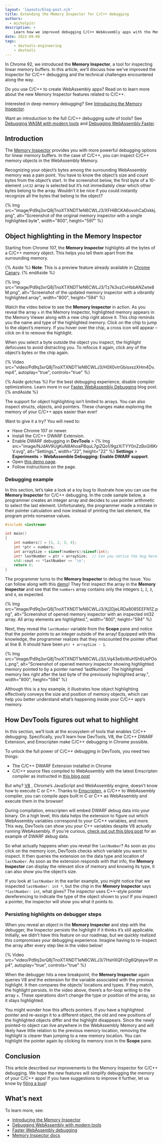 ```yaml
---
layout: 'layouts/blog-post.njk'
title: Extending the Memory Inspector for C/C++ debugging
authors:
  - michalpitr
description: >
    Learn how we improved debugging C/C++ WebAssembly apps with the Memory Inspector.
date: 2022-09-08
tags:
    - devtools-engineering
    - devtools
---
```


In Chrome 92, we introduced the **Memory Inspector**, a tool for inspecting linear memory buffers. In this article, we'll discuss how we've improved the Inspector for C/C++ debugging and the technical challenges encountered along the way.

Do you use C/C++ to create WebAssembly apps? Read on to learn more about the new Memory Inspector features related to C/C++.

Interested in deep memory debugging? See [Introducing the Memory Inspector](/blog/memory-inspector/).

Want an introduction to the full C/C++ debugging suite of tools? See [Debugging WASM with modern tools](/blog/wasm-debugging-2020/) and [Debugging WebAssembly Faster](/blog/faster-wasm-debugging/).

## Introduction

The [Memory Inspector](/docs/devtools/memory-inspector/) provides you with more powerful debugging options for linear memory buffers. In the case of C/C++, you can inspect C/C++ memory objects in the WebAssembly Memory.


Recognizing your object’s bytes among the surrounding WebAssembly memory was a pain point. You have to know the object’s size and count bytes from the object’s start. In the screenshot below, the first byte of a 10-element `int32` array is selected but it’s not immediately clear which other bytes belong to the array. Wouldn’t it be nice if you could instantly recognize all the bytes that belong to the object?

{% Img src="image/Pd9q3xrQ8jTnoXTXNDT1eN6CWLJ3/XFHIBCKA6ovohCaDxkkj.png", alt="Screenshot of the original memory inspector with a single highlighted byte", width="800", height="597" %}

## Object highlighting in the Memory Inspector

Starting from Chrome 107, the **Memory Inspector** highlights all the bytes of a C/C++ memory object. This helps you tell them apart from the surrounding memory.

{% Aside %}
**Note**: This is a preview feature already available in [Chrome Canary](https://www.google.com/chrome/canary/).
{% endAside %}

{% Img src="image/Pd9q3xrQ8jTnoXTXNDT1eN6CWLJ3/Tz7k3vzCvHbbANZwte8M.png", alt="Screenshot of the updated memory inspector with a vibrantly highlighted array", width="800", height="594" %}

Watch the video below to see the **Memory Inspector** in action. As you reveal the array `x` in the Memory Inspector,  highlighted memory appears in the Memory Viewer along with a new chip right above it. This chip reminds you the name and type of the highlighted memory. Click on the chip to jump to the object’s memory. If you hover over the chip, a cross icon will appear – click on it to remove the highlight. 

When you select a byte outside the object you inspect, the highlight defocuses to avoid distracting you. To refocus it again, click any of the object’s bytes or the chip again.

{% Video src="video/Pd9q3xrQ8jTnoXTXNDT1eN6CWLJ3/H0X0vtrGbisxszXHm4Dv.mp4", autoplay="true", controls="true" %}

{% Aside gotchas %}
For the best debugging experience, disable compiler optimizations. Learn more in our [Faster WebAssembly Debugging](/blog/faster-wasm-debugging/) blog post.
{% endAside %}

The support for object highlighting isn’t limited to arrays. You can also inspect structs, objects, and pointers. These changes make exploring the memory of your C/C++ apps easier than ever!

Want to give it a try? You will need to:
* Have Chrome 107 or newer.
* Install the C/C++ DWARF Extension.
* Enable DWARF debugging in **DevTools** > {% Img src="image/NJdAV9UgKuN8AhoaPBquL7giZQo1/9gzXiTYY0nZzBxGI6KrV.svg", alt="Settings.", width="22", height="22" %} **Settings** > **Experiments** > **WebAssemble Debugging: Enable DWARF support**.
* Open [this demo page](https://memory-inspector.glitch.me/demo-cpp.html).
* Follow instructions on the page.

### Debugging example

In this section, let’s take a look at a toy bug to illustrate how you can use the **Memory Inspector** for C/C++ debugging. In the code sample below, a programmer creates an integer array and decides to use pointer arithmetic to select the last element. Unfortunately, the programmer made a mistake in their pointer calculation and now instead of printing the last element, the program prints nonsense values.

``` cpp
#include <iostream>

int main()
{
    int numbers[] = {1, 2, 3, 4};
    int *ptr = numbers;
    int arraySize = sizeof(numbers)/sizeof(int);
    int* lastNumber = ptr + arraySize;  // Can you notice the bug here?
    std::cout << *lastNumber << '\n';
    return 0;
}
```
The programmer turns to the **Memory Inspector** to debug the issue. You can follow along with this [demo](https://memory-inspector.glitch.me/demo-pointer-bug.html)! They first inspect the array in the **Memory Inspector** and see that the  `numbers`  array contains only the integers `1`, `2`, `3`, and `4`, as expected.

{% Img src="image/Pd9q3xrQ8jTnoXTXNDT1eN6CWLJ3/Xj2DjeLRDa8085EEFN1Z.png", alt="Screenshot of opened memory inspector with an inspected int32 array. All array elements are highlighted.", width="800", height="594" %}

Next, they reveal the `lastNumber` variable from the **Scope** pane and notice that the pointer points to an integer outside of the array! Equipped with this knowledge, the programmer realizes that they miscounted the pointer offset at line 8. It should have been `ptr + arraySize - 1`.

{% Img src="image/Pd9q3xrQ8jTnoXTXNDT1eN6CWLJ3/LVq43e6xWuHSh6UePOoL.png", alt="Screenshot of opened memory inspector showing highlighted memory pointed to by a pointer named ‘lastNumber’. The highlighted memory lies right after the last byte of the previously highlighted array.", width="800", height="594" %}

Although this is a toy example, it illustrates how object highlighting effectively conveys the size and position of memory objects, which can help you better understand what’s happening inside your C/C++ app’s memory.

## How DevTools figures out what to highlight

In this section, we’ll look at the ecosystem of tools that enables C/C++ debugging. Specifically, you’ll learn how DevTools, V8, the C/C++ DWARF Extension, and Emscripten make C/C++ debugging in Chrome possible.

To unlock the full power of C/C++ debugging in DevTools, you need two things:
* The C/C++ DWARF Extension installed in Chrome
* C/C++ source files compiled to WebAssembly with the latest Emscripten compiler as instructed in [this blog post](/blog/faster-wasm-debugging/#skipping-binaryen)

But why? [V8](https://v8.dev/) , Chrome’s JavaScript and WebAssembly engine, doesn’t know how to execute C or C++. Thanks to [Emscripten](https://emscripten.org/), a C/C++ to WebAssembly compiler, you can compile apps built in C or C++ as WebAssembly and execute them in the browser!

During compilation, emscripten will embed DWARF debug data into your binary. On a high level, this data helps the extension to figure out which WebAssembly variables correspond to your C/C++ variables, and more. This way, DevTools can show you your C++ variables despite V8 actually running WebAssembly. If you're curious, [check  out out this blog post](/blog/faster-wasm-debugging/#for-the-curious-looking-at-the-debug-data) for an example of DWARF debug data.


So what actually happens when you reveal the `lastNumber`? As soon as you click on the memory icon, DevTools checks which variable you want to inspect. It then queries the extension on the data type and location of `lastNumber`. As soon as the extension responds with that info, the **Memory Inspector** can display the relevant slice of memory and knowing its type, it can also show you the object’s size.

If you look at `lastNumber` in the earlier example, you might notice that we inspected `lastNumber: int *`, but the chip in the **Memory Inspector** says `*lastNumber: int`, what gives? The inspector uses C++-style pointer dereferencing to indicate the type of the object shown to you! If you inspect a pointer, the inspector will show you what it points to.
### Persisting highlights on debugger steps

When you reveal an object in the **Memory Inspector** and step with the debugger, the Inspector persists the highlight if it thinks it’s still applicable. Initially, we didn’t have this feature on our roadmap, but we quickly realized this compromises your debugging experience. Imagine having to re-inspect the array after every step like in the video below!

{% Video src="video/Pd9q3xrQ8jTnoXTXNDT1eN6CWLJ3/7HsHXQFrl2g6Qhjeyw1P.mp4", autoplay="true", controls="true" %}

When the debugger hits a new breakpoint, the **Memory Inspector** again queries V8 and the extension for the variable associated with the previous highlight. It then compares the objects’ locations and types. If they match, the highlight persists. In the video above, there’s a for-loop writing to the array `x`. These operations don’t change the type or position of the array, so it stays highlighted.

You might wonder how this affects pointers. If you have a highlighted pointer and re-assign it to a different object, the old and new positions of the highlighted objects differ and the highlight disappears. Since the newly pointed-to object can live anywhere in the WebAssembly Memory and will likely have little relation to the previous memory location, removing the highlight is clearer than jumping to a new memory location. You can highlight the pointer again by clicking its memory icon in the **Scope** pane. 

## Conclusion
This article described our improvements to the Memory Inspector for C/C++ debugging. We hope the new features will simplify debugging the memory of your C/C++ apps! If you have suggestions to improve it further, let us know by [filing a bug](https://crbug.com/new)!

## What’s next

To learn more, see:
* [Introducing the Memory Inspector](/blog/memory-inspector/)
* [Debugging WebAssembly with modern tools](/blog/wasm-debugging-2020/)
* [Faster WebAssembly debugging](/blog/faster-wasm-debugging/)
* [Memory Inspector docs](/docs/devtools/memory-inspector/)

